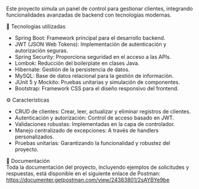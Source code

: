 Este proyecto simula un panel de control para gestionar clientes, integrando funcionalidades avanzadas de backend con tecnologías modernas.

🚀 Tecnologías utilizadas
- Spring Boot: Framework principal para el desarrollo backend.
- JWT (JSON Web Tokens): Implementación de autenticación y autorización seguras.
- Spring Security: Proporciona seguridad en el acceso a las APIs.
- Lombok: Reducción del boilerplate en clases Java.
- Hibernate: Gestión de la persistencia de datos.
- MySQL: Base de datos relacional para la gestión de información.
- JUnit 5 y Mockito: Pruebas unitarias y simulación de componentes.
- Bootstrap: Framework CSS para el diseño responsivo del frontend.

⚙️ Características
- CRUD de clientes: Crear, leer, actualizar y eliminar registros de clientes.
- Autenticación y autorización: Control de acceso basado en JWT.
- Validaciones robustas: Implementadas en la capa de controlador.
- Manejo centralizado de excepciones: A través de handlers personalizados.
- Pruebas unitarias: Garantizando la funcionalidad y robustez del proyecto.

📄 Documentación  
Toda la documentación del proyecto, incluyendo ejemplos de solicitudes y respuestas, está disponible en el siguiente enlace de Postman:  
https://documenter.getpostman.com/view/24383801/2sAYBYe9be
